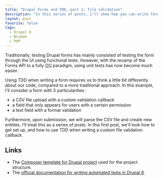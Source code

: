 ```yaml
---
title: "Drupal Forms and TDD, part 1: file validation"
description: "In this series of posts, I'll show how you can write forms in Drupal while using true TDD. In this first part, we'll talk about file upload validation."
layout: post
favorite: false
tags:
  - Drupal 8
  - Wisdom
  - PHP
---
```


Traditionally, testing Drupal forms has mainly consisted of testing the form through the UI using functional tests. However, with the revamp of the Forms API to a fully <abbr title="Object Oriented">OO</abbr> paradigm, using unit tests has now become much easier.

Using TDD when writing a form requires us to think a little bit differently about our code, compared to a more traditional approach. In this example, I'll consider a form with 3 particularities :

- a CSV file upload with a custom validation callback
- a field that only appears for users with a certain permission
- a text field with a format validation

Furthermore, upon submission, we will parse the CSV file and create new entities. I'll treat this as a series of posts. In this first post, we'll look how to get set up, and how to use TDD when writing a custom file validation callback.

## Links

* The [Composer template for Drupal project](https://github.com/drupal-composer/drupal-project) used for the project structure.
* The [official documentation for writing automated tests in Drupal 8](https://api.drupal.org/api/drupal/core%21core.api.php/group/testing/8.5.x).
